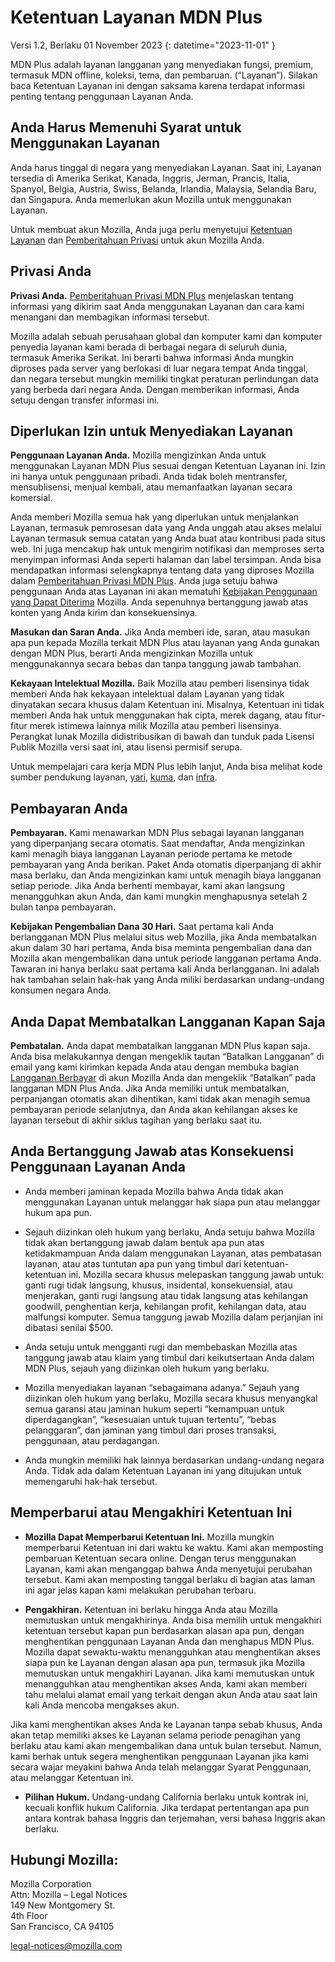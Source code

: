 # Ketentuan Layanan MDN Plus

Versi 1.2, Berlaku 01 November 2023
{: datetime="2023-11-01" }

MDN Plus adalah layanan langganan yang menyediakan fungsi, premium, termasuk MDN offline, koleksi, tema, dan pembaruan. (“Layanan”). Silakan baca Ketentuan Layanan ini dengan saksama karena terdapat informasi penting tentang penggunaan Layanan Anda.

## Anda Harus Memenuhi Syarat untuk Menggunakan Layanan

Anda harus tinggal di negara yang menyediakan Layanan. Saat ini, Layanan tersedia di Amerika Serikat, Kanada, Inggris, Jerman, Prancis, Italia, Spanyol, Belgia, Austria, Swiss, Belanda, Irlandia, Malaysia, Selandia Baru, dan Singapura. Anda memerlukan akun Mozilla untuk menggunakan Layanan.

Untuk membuat akun Mozilla, Anda juga perlu menyetujui [Ketentuan Layanan](https://www.mozilla.org/about/legal/terms/services/) dan [Pemberitahuan Privasi](https://www.mozilla.org/privacy/mozilla-accounts/) untuk akun Mozilla Anda.

## Privasi Anda

__Privasi Anda.__ [Pemberitahuan Privasi MDN Plus](https://www.mozilla.org/privacy/mdn-plus/) menjelaskan tentang informasi yang dikirim saat Anda menggunakan Layanan dan cara kami menangani dan membagikan informasi tersebut.

Mozilla adalah sebuah perusahaan global dan komputer kami dan komputer penyedia layanan kami berada di berbagai negara di seluruh dunia, termasuk Amerika Serikat. Ini berarti bahwa informasi Anda mungkin diproses pada server yang berlokasi di luar negara tempat Anda tinggal, dan negara tersebut mungkin memiliki tingkat peraturan perlindungan data yang berbeda dari negara Anda. Dengan memberikan informasi, Anda setuju dengan transfer informasi ini.

## Diperlukan Izin untuk Menyediakan Layanan

__Penggunaan Layanan Anda.__ Mozilla mengizinkan Anda untuk menggunakan Layanan MDN Plus sesuai dengan Ketentuan Layanan ini. Izin ini hanya untuk penggunaan pribadi. Anda tidak boleh mentransfer, mensublisensi, menjual kembali, atau memanfaatkan layanan secara komersial.

Anda memberi Mozilla semua hak yang diperlukan untuk menjalankan Layanan, termasuk pemrosesan data yang Anda unggah atau akses melalui Layanan termasuk semua catatan yang Anda buat atau kontribusi pada situs web. Ini juga mencakup hak untuk mengirim notifikasi dan memproses serta menyimpan informasi Anda seperti halaman dan label tersimpan. Anda bisa mendapatkan informasi selengkapnya tentang data yang diproses Mozilla dalam [Pemberitahuan Privasi MDN Plus](https://www.mozilla.org/privacy/mdn-plus/).
Anda juga setuju bahwa penggunaan Anda atas Layanan ini akan mematuhi [Kebijakan Penggunaan yang Dapat Diterima](https://www.mozilla.org/about/legal/acceptable-use/) Mozilla. Anda sepenuhnya bertanggung jawab atas konten yang Anda kirim dan konsekuensinya.

__Masukan dan Saran Anda.__ Jika Anda memberi ide, saran, atau masukan apa pun kepada Mozilla terkait MDN Plus atau layanan yang Anda gunakan dengan MDN Plus, berarti Anda mengizinkan Mozilla untuk menggunakannya secara bebas dan tanpa tanggung jawab tambahan.

__Kekayaan Intelektual Mozilla.__ Baik Mozilla atau pemberi lisensinya tidak memberi Anda hak kekayaan intelektual dalam Layanan yang tidak dinyatakan secara khusus dalam Ketentuan ini. Misalnya, Ketentuan ini tidak memberi Anda hak untuk menggunakan hak cipta, merek dagang, atau fitur-fitur merek istimewa lainnya milik Mozilla atau pemberi lisensinya. Perangkat lunak Mozilla didistribusikan di bawah dan tunduk pada Lisensi Publik Mozilla versi saat ini, atau lisensi permisif serupa.

Untuk mempelajari cara kerja MDN Plus lebih lanjut, Anda bisa melihat kode sumber pendukung layanan, [yari](https://github.com/mdn/yari), [kuma](https://github.com/mdn/kuma), dan [infra](https://github.com/mdn/infra).

## Pembayaran Anda

__Pembayaran.__ Kami menawarkan MDN Plus sebagai layanan langganan yang diperpanjang secara otomatis. Saat mendaftar, Anda mengizinkan kami menagih biaya langganan Layanan periode pertama ke metode pembayaran yang Anda berikan. Paket Anda otomatis diperpanjang di akhir masa berlaku, dan Anda mengizinkan kami untuk menagih biaya langganan setiap periode. Jika Anda berhenti membayar, kami akan langsung menangguhkan akun Anda, dan kami mungkin menghapusnya setelah 2 bulan tanpa pembayaran.

__Kebijakan Pengembalian Dana 30 Hari.__ Saat pertama kali Anda berlangganan MDN Plus melalui situs web Mozilla, jika Anda membatalkan akun dalam 30 hari pertama, Anda bisa meminta pengembalian dana dan Mozilla akan mengembalikan dana untuk periode langganan pertama Anda. Tawaran ini hanya berlaku saat pertama kali Anda berlangganan. Ini adalah hak tambahan selain hak-hak yang Anda miliki berdasarkan undang-undang konsumen negara Anda.

## Anda Dapat Membatalkan Langganan Kapan Saja

__Pembatalan.__ Anda dapat membatalkan langganan MDN Plus kapan saja. Anda bisa melakukannya dengan mengeklik tautan “Batalkan Langganan” di email yang kami kirimkan kepada Anda atau dengan membuka bagian [Langganan Berbayar](https://subscriptions.firefox.com) di akun Mozilla Anda dan mengeklik “Batalkan” pada langganan MDN Plus Anda. Jika Anda memiliki untuk membatalkan, perpanjangan otomatis akan dihentikan, kami tidak akan menagih semua pembayaran periode selanjutnya, dan Anda akan kehilangan akses ke layanan tersebut di akhir siklus tagihan yang berlaku saat itu.

## Anda Bertanggung Jawab atas Konsekuensi Penggunaan Layanan Anda

* Anda memberi jaminan kepada Mozilla bahwa Anda tidak akan menggunakan Layanan untuk melanggar hak siapa pun atau melanggar hukum apa pun.

* Sejauh diizinkan oleh hukum yang berlaku, Anda setuju bahwa Mozilla tidak akan bertanggung jawab dalam bentuk apa pun atas ketidakmampuan Anda dalam menggunakan Layanan, atas pembatasan layanan, atau atas tuntutan apa pun yang timbul dari ketentuan-ketentuan ini. Mozilla secara khusus melepaskan tanggung jawab untuk: ganti rugi tidak langsung, khusus, insidental, konsekuensial, atau menjerakan, ganti rugi langsung atau tidak langsung atas kehilangan goodwill, penghentian kerja, kehilangan profit, kehilangan data, atau malfungsi komputer. Semua tanggung jawab Mozilla dalam perjanjian ini dibatasi senilai $500.

* Anda setuju untuk mengganti rugi dan membebaskan Mozilla atas tanggung jawab atau klaim yang timbul dari keikutsertaan Anda dalam MDN Plus, sejauh yang diizinkan oleh hukum yang berlaku.

* Mozilla menyediakan layanan “sebagaimana adanya.” Sejauh yang diizinkan oleh hukum yang berlaku, Mozilla secara khusus menyangkal semua garansi atau jaminan hukum seperti “kemampuan untuk diperdagangkan”, “kesesuaian untuk tujuan tertentu”, “bebas pelanggaran”, dan jaminan yang timbul dari proses transaksi, penggunaan, atau perdagangan.

* Anda mungkin memiliki hak lainnya berdasarkan undang-undang negara Anda. Tidak ada dalam Ketentuan Layanan ini yang ditujukan untuk memengaruhi hak-hak tersebut.

## Memperbarui atau Mengakhiri Ketentuan Ini

* __Mozilla Dapat Memperbarui Ketentuan Ini.__ Mozilla mungkin memperbarui Ketentuan ini dari waktu ke waktu. Kami akan memposting pembaruan Ketentuan secara online. Dengan terus menggunakan Layanan, kami akan menganggap bahwa Anda menyetujui perubahan tersebut. Kami akan memposting tanggal berlaku di bagian atas laman ini agar jelas kapan kami melakukan perubahan terbaru.

* __Pengakhiran.__ Ketentuan ini berlaku hingga Anda atau Mozilla memutuskan untuk mengakhirinya. Anda bisa memilih untuk mengakhiri ketentuan tersebut kapan pun berdasarkan alasan apa pun, dengan menghentikan penggunaan Layanan Anda dan menghapus MDN Plus. Mozilla dapat sewaktu-waktu menangguhkan atau menghentikan akses siapa pun ke Layanan dengan alasan apa pun, termasuk jika Mozilla memutuskan untuk mengakhiri Layanan. Jika kami memutuskan untuk menangguhkan atau menghentikan akses Anda, kami akan memberi tahu melalui alamat email yang terkait dengan akun Anda atau saat lain kali Anda mencoba mengakses akun.

Jika kami menghentikan akses Anda ke Layanan tanpa sebab khusus, Anda akan tetap memiliki akses ke Layanan selama periode penagihan yang berlaku atau kami akan mengembalikan dana untuk bulan tersebut. Namun, kami berhak untuk segera menghentikan penggunaan Layanan jika kami secara wajar meyakini bahwa Anda telah melanggar Syarat Penggunaan, atau melanggar Ketentuan ini.

* __Pilihan Hukum.__ Undang-undang California berlaku untuk kontrak ini, kecuali konflik hukum California. Jika terdapat pertentangan apa pun antara kontrak bahasa Inggris dan terjemahan, versi bahasa Inggris akan berlaku.

## Hubungi Mozilla:

Mozilla Corporation  
Attn: Mozilla – Legal Notices  
149 New Montgomery St.  
4th Floor  
San Francisco, CA 94105  

legal-notices@mozilla.com
